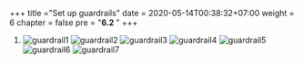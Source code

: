 +++
title ="Set up guardrails"
date = 2020-05-14T00:38:32+07:00
weight = 6
chapter = false
pre = "<b>6.2 </b>"
+++

1. 
    ![guardrail1](/images/6/guardrail1.png?width=90pc)
    ![guardrail2](/images/6/guardrail2.png?width=90pc)
    ![guardrail3](/images/6/guardrail3.png?width=90pc)
    ![guardrail4](/images/6/guardrail4.png?width=90pc)
    ![guardrail5](/images/6/guardrail5.png?width=90pc)
    ![guardrail6](/images/6/guardrail6.png?width=90pc)
    ![guardrail7](/images/6/guardrail7.png?width=91pc)